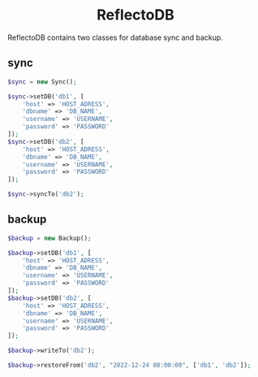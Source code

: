 <h1 align="center">ReflectoDB</h1>

ReflectoDB contains two classes for database sync and backup.

## sync

```php
$sync = new Sync();

$sync->setDB('db1', [
    'host' => 'HOST_ADRESS',
    'dbname' => 'DB_NAME',
    'username' => 'USERNAME',
    'password' => 'PASSWORD'
]);
$sync->setDB('db2', [
    'host' => 'HOST_ADRESS',
    'dbname' => 'DB_NAME',
    'username' => 'USERNAME',
    'password' => 'PASSWORD'
]);

$sync->syncTo('db2');
```

## backup

```php
$backup = new Backup();

$backup->setDB('db1', [
    'host' => 'HOST_ADRESS',
    'dbname' => 'DB_NAME',
    'username' => 'USERNAME',
    'password' => 'PASSWORD'
]);
$backup->setDB('db2', [
    'host' => 'HOST_ADRESS',
    'dbname' => 'DB_NAME',
    'username' => 'USERNAME',
    'password' => 'PASSWORD'
]);

$backup->writeTo('db2');

$backup->restoreFrom('db2', "2022-12-24 08:00:00", ['db1', 'db2']);

```
